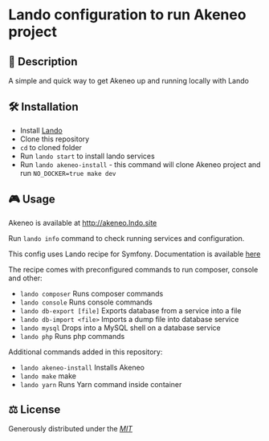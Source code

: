 # Lando configuration to run Akeneo project

## 📄 Description

A simple and quick way to get Akeneo up and running locally with Lando


## 🛠 Installation

* Install [Lando](https://docs.lando.dev)
* Clone this repository
* `cd` to cloned folder
* Run `lando start` to install lando services
* Run `lando akeneo-install` - this command will clone Akeneo project and 
run `NO_DOCKER=true make dev`


## 🎮 Usage

Akeneo is available at http://akeneo.lndo.site

Run `lando info` command to check running services and configuration.

This config uses Lando recipe for Symfony. Documentation is available [here](https://docs.lando.dev/symfony/)

The recipe comes with preconfigured commands to run composer, console and other:

* `lando composer`          Runs composer commands
* `lando console`           Runs console commands
* `lando db-export [file]`  Exports database from a service into a file
* `lando db-import <file>`  Imports a dump file into database service
* `lando mysql`             Drops into a MySQL shell on a database service
* `lando php`               Runs php commands

Additional commands added in this repository:

* `lando akeneo-install`    Installs Akeneo
* `lando make`              make
* `lando yarn`              Runs Yarn command inside container

## ⚖️ License

Generously distributed under the _[MIT](https://opensource.org/licenses/MIT)_
